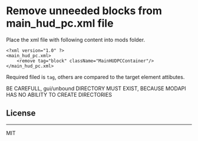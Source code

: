 # Remove unneeded blocks from main_hud_pc.xml file

Place the xml file with following content into mods folder.
```
<?xml version="1.0" ?>
<main_hud_pc.xml>
    <remove tag="block" className="MainHUDPCContainer"/>
</main_hud_pc.xml>
```

Required filed is `tag`, others are compared to the target element attibutes.

BE CAREFULL, gui/unbound DIRECTORY MUST EXIST, BECAUSE MODAPI HAS NO ABILITY TO CREATE DIRECTORIES

## License
----
MIT
